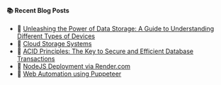 #### :books: Recent Blog Posts
<!-- BLOGPOSTS:START -->
 - 🌮 [Unleashing the Power of Data Storage: A Guide to Understanding Different Types of Devices](https://virendraoswal.com/unleashing-the-power-of-data-storage-a-guide-to-understanding-different-types-of-devices)
 - 💫 [Cloud Storage Systems](https://virendraoswal.com/cloud-storage-systems)
 - 💫 [ACID Principles: The Key to Secure and Efficient Database Transactions](https://virendraoswal.com/acid-principles-the-key-to-secure-and-efficient-database-transactions)
 - 🌮 [NodeJS Deployment via Render.com](https://virendraoswal.com/nodejs-deployment-via-rendercom)
 - 🚀 [Web Automation using Puppeteer](https://virendraoswal.com/web-automation-using-puppeteer)<!-- BLOGPOSTS:END -->
